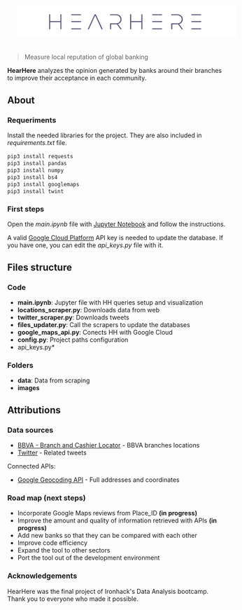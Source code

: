 <img src="images/hearhere_readme_logo.png" alt="logo" title="HearHere logo" style="margin: 20px" align="middle"/>

> Measure local reputation of global banking

**HearHere** analyzes the opinion generated by banks around their branches to improve their acceptance in each community.

## About

### Requeriments

Install the needed libraries for the project. They are also included in *requirements.txt* file.

```
pip3 install requests
pip3 install pandas
pip3 install numpy
pip3 install bs4
pip3 install googlemaps
pip3 install twint
```

### First steps

Open the *main.ipynb* file with [Jupyter Notebook](https://jupyter.org) and follow the instructions.

A valid [Google Cloud Platform](https://cloud.google.com/maps-platform/) API key is needed to update the database. If you have one, you can edit the *api_keys.py* file with it.


## Files structure

### Code

- **main.ipynb**: Jupyter file with HH queries setup and visualization
- **locations_scraper.py**: Downloads data from web
- **twitter_scraper.py**: Downloads tweets
- **files_updater.py**: Call the scrapers to update the databases
- **google_maps_api.py**: Conects HH with Google Cloud
- **config.py**: Project paths configuration
- api_keys.py*

### Folders

- **data**: Data from scraping
- **images**


## Attributions

### Data sources

- [BBVA - Branch and Cashier Locator](https://www.bbva.es/general/localizador-oficinas-cajeros/index.jsp) - BBVA branches locations
- [Twitter](https://twitter.com/) - Related tweets

Connected APIs:

- [Google Geocoding API](https://developers.google.com/maps/documentation/geocoding/start) - Full addresses and coordinates

### Road map (next steps)

- Incorporate Google Maps reviews from Place_ID **(in progress)**
- Improve the amount and quality of information retrieved with APIs **(in progress)**
- Add new banks so that they can be compared with each other
- Improve code efficiency
- Expand the tool to other sectors
- Port the tool out of the development environment

### Acknowledgements

HearHere was the final project of Ironhack's Data Analysis bootcamp. Thank you to everyone who made it possible.